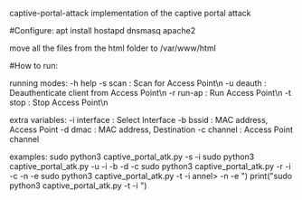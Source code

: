 captive-portal-attack
implementation of the captive portal attack

#Configure: apt install hostapd dnsmasq apache2

move all the files from the html folder to /var/www/html

#How to run:

running modes:
    -h help
    -s scan        : Scan for Access Point\n
    -u deauth      : Deauthenticate client from Access Point\n
    -r run-ap      : Run Access Point\n
    -t stop        : Stop Access Point\n


extra variables:
    -i interface   : Select Interface
    -b bssid       : MAC address, Access Point
    -d dmac        : MAC address, Destination
    -c channel     : Access Point channel

examples:
    sudo python3 captive_portal_atk.py -s -i <interface>
    sudo python3 captive_portal_atk.py -u -i <interface> -b <bssid> -d <dmac> -c <channel>
    sudo python3 captive_portal_atk.py -r -i <interface> -c <channel> -n <ssid> -e <eth>
    sudo python3 captive_portal_atk.py -t -i <interface>annel> -n <ssid> -e <eth>")
    print("sudo python3 captive_portal_atk.py -t -i <interface>")
